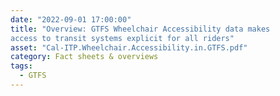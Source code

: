 ```yaml
---
date: "2022-09-01 17:00:00"
title: "Overview: GTFS Wheelchair Accessibility data makes
access to transit systems explicit for all riders"
asset: "Cal-ITP.Wheelchair.Accessibility.in.GTFS.pdf"
category: Fact sheets & overviews
tags:
  - GTFS
---
```

